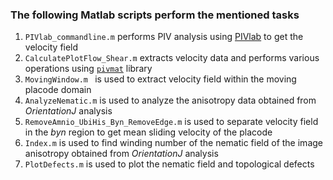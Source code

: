 ### The following Matlab scripts perform the mentioned tasks
1. `PIVlab_commandline.m` performs PIV analysis using [PIVlab](https://in.mathworks.com/matlabcentral/fileexchange/27659-pivlab-particle-image-velocimetry-piv-tool-with-gui) to get the velocity field 
2. `CalculatePlotFlow_Shear.m` extracts velocity data and performs various operations using [`pivmat`](http://www.fast.u-psud.fr/pivmat/versions/pivmat4.10.zip) library
3. `MovingWindow.m ` is used to extract velocity field within the moving placode domain
4. `AnalyzeNematic.m` is used to analyze the anisotropy data obtained from _OrientationJ_ analysis
5. `RemoveAmnio_UbiHis_Byn_RemoveEdge.m` is used to separate velocity field in the _byn_ region to get mean sliding velocity of the placode
6. `Index.m` is used to find winding number of the nematic field of the image anisotropy obtained from _OrientationJ_ analysis
7. `PlotDefects.m` is used to plot the nematic field and topological defects
